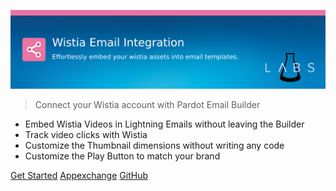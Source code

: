 ![Wistia Email Integration](assets/img/banner.png)

> Connect your Wistia account with Pardot Email Builder

- Embed Wistia Videos in Lightning Emails without leaving the Builder
- Track video clicks with Wistia
- Customize the Thumbnail dimensions without writing any code
- Customize the Play Button to match your brand

[Get Started](quickstart)
[Appexchange](https://appexchange.salesforce.com/)
[GitHub](https://github.com/shrej/wistia-video)
